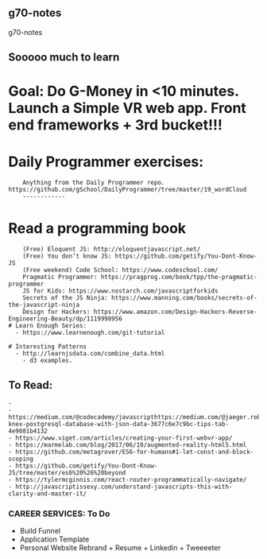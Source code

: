 ## g70-notes
g70-notes


## Sooooo much to learn

   # Goal: Do G-Money in <10 minutes. Launch a Simple VR web app. Front end frameworks + 3rd bucket!!!
   # Daily Programmer exercises:
        Anything from the Daily Programmer repo. https://github.com/gSchool/DailyProgrammer/tree/master/19_wordCloud
        ------------

   # Read a programming book
        (Free) Eloquent JS: http://eloquentjavascript.net/
        (Free) You don’t know JS: https://github.com/getify/You-Dont-Know-JS
        (Free weekend) Code School: https://www.codeschool.com/
        Pragmatic Programmer: https://pragprog.com/book/tpp/the-pragmatic-programmer
        JS for Kids: https://www.nostarch.com/javascriptforkids
        Secrets of the JS Ninja: https://www.manning.com/books/secrets-of-the-javascript-ninja
        Design for Hackers: https://www.amazon.com/Design-Hackers-Reverse-Engineering-Beauty/dp/1119998956
    # Learn Enough Series:
      - https://www.learnenough.com/git-tutorial

    # Interesting Patterns
      - http://learnjsdata.com/combine_data.html
        - d3 examples.

## To Read:
    - 
    - https://medium.com/@codecademy/javascripthttps://medium.com/@jaeger.rob/seed-knex-postgresql-database-with-json-data-3677c6e7c9bc-tips-tab-4e9081b4132
    - https://www.viget.com/articles/creating-your-first-webvr-app/
    - https://marmelab.com/blog/2017/06/19/augmented-reality-html5.html
    - https://github.com/metagrover/ES6-for-humans#1-let-const-and-block-scoping
    - https://github.com/getify/You-Dont-Know-JS/tree/master/es6%20%26%20beyond
    - https://tylermcginnis.com/react-router-programmatically-navigate/
    - http://javascriptissexy.com/understand-javascripts-this-with-clarity-and-master-it/

### CAREER SERVICES: To Do
  - Build Funnel
  - Application Template
  - Personal Website Rebrand + Resume + Linkedin + Tweeeeter
